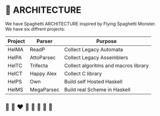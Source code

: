 # 📐 ARCHITECTURE

We have Spaghetti ARCHITECTURE inspired by Flying Spaghetti Monster.
We have six diffrent projects:

| Project | Parser     | Purpose |
| ---     | ---        | --- |
| HelMA   | ReadP      | Collect Legacy Automata |
| HelPA   | AttoParsec | Collect Legacy Assemblers |
| HelTC   | Trifecta   | Collect algoritms and macros library |
| HelCT   | Happy Alex | Collect C library |
| HelPS   | Own        | Build self Hosted Haskell |
| HelMS   | MegaParsec | Build real Scheme in Haskell |

## 🦄 🌈 ❤️ 💛 💚 💙 🤍 🖤
